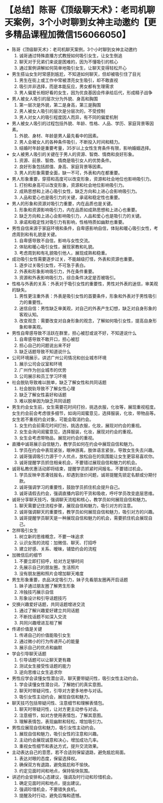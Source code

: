 # 【总结】陈哥《顶级聊天术》：老司机聊天案例，3个小时聊到女神主动邀约【更多精品课程加微信156066050】

-   陈哥《顶级聊天术》：老司机聊天案例，3个小时聊到女神主动邀约
    1.  诚哥通过特殊直播方式教授如何吸引女生，让女生倒追
    2.  聊天对于兄弟们来说是困难的，因为不懂吸引的核心
    3.  通过案例讲解如何简单地吸引女生，让聊天变得轻松开心
-   男生搭讪女生时常感到尴尬，不知道如何聊天，但却被吸引住了目光
    1.  男生在街上或工作中常被漂亮女生吸引，却不敢直视
    2.  吸引并非选择，而是本能反应，男女都有生理需求
    3.  男人偏爱长相好看的女生，因为优良基因会传承给后代，形成精子战争
-   男人被女人吸引的层次分为外貌、身高和胸围
    1.  第一层次是外貌，第二是身高，第三是胸围
    2.  男人被女人吸引的层次是分层次的，不受控制
    3.  男人对女人的吸引程度因人而异，有不同的偏爱机制
-   男人被女人吸引的过程包括外貌、年龄、性格、人品、学历、家庭背景等因素。
    1.  外貌、身材、年龄是男人最先看中的因素。
    2.  男人会被女人的各种条件吸引，不断投入时间和精力。
    3.  结婚时年龄是重要考量，35岁以上女性生育条件有限，影响婚姻选择。
-   女人被男人吸引的关键在于男人的资源、智商、情商和良好形象。
    1.  资源、前景、智商、情商是吸引女人的优势条件。
    2.  良好形象包括颜值、身高、家庭背景等因素。
    3.  男人的形象需要全面，缺一不可，外表和内在都重要。
-   男人形象重要，穿搭和高度可以改变形象，资源和社会地位也影响吸引力。
    1.  打扮和身高可以改变形象，资源和社会地位影响吸引力。
    2.  成熟思想和上进心吸引女性，缺乏方向和上进心会影响吸引力。
    3.  人品和爱心也是吸引力的关键，承诺和稳定性也重要。
-   男人的形象和资源对吸引力重要，内在品质也是关键。
    1.  形象和资源影响吸引力，内在品质如成熟思想和上进心也重要。
    2.  缺乏方向和上进心会影响吸引力，人品和爱心也是吸引力的关键。
    3.  承诺和稳定性对吸引力有影响，性格特质如幽默也重要。
-   男性自信来源于家庭环境和条件，自卑感影响自信，体贴和暖心吸引女性，考虑周到和有礼貌是关键。
    1.  自卑感导致不自信，影响与女性交流。
    2.  体贴和暖心吸引女性，展现家教和礼貌。
    3.  考虑周到和有礼貌吸引他人，展现成熟和稳重。
-   成功吸引女性需要逐步过关，不能越级打怪，外表和资源也重要。
    1.  逐步过关吸引女性，不可急于表白。
    2.  外表和形象影响吸引力，外在条件重要。
    3.  资源和外表影响吸引力，综合条件决定是否被吸引。
-   性格与外表的关系：外表对于吸引女性的重要性，男性对外表的迷信，审美观的缺失。
    1.  男性更注重外表：外表是吸引女性的首要条件，形象和外表对于男性吸引力的重要性。
    2.  迷信自信：男性缺乏审美观，对自己的外表产生幻想，缺乏对自身形象的客观认知。
    3.  改变观念：需要改变对自身形象的观念，了解如何吸引女性，提高自身形象和审美观。
-   男性自卑感导致不活跃在群里，担心被怼或说不好，不知道说什么
    1.  自卑感导致不敢开口，担心被怼
    2.  担心自己的问题说出来不好
    3.  缺乏话题导致不知道说什么
-   公司环境展示，讲述广州公司情况和创业城市环境
    1.  展示公司会议室和环境
    2.  广州作为创业城市的优势
    3.  公司展示和员工学习环境
-   社会脱轨导致难以脱单，缺乏了解女性和共同话题
    1.  社会脱轨导致不了解女性心理
    2.  缺乏了解女性喜好和话题
    3.  难以脱单因为缺乏共同话题
-   男生约会女生前，女生需要花时间打扮，挑选衣服，化妆等，展现重视程度。女生约会前会考虑很多细节，如询问闺蜜意见，选择服装，化妆，带物品等。女生若不重视约会对象，可能会取消约会。
    1.  女生约会前需花时间打扮，挑选衣服，化妆，展现对约会的重视。
    2.  女生会询问闺蜜意见，选择服装，化妆，展现对约会的重视。
    3.  女生会考虑带物品，展现对约会的重视。
-   直播中诚哥展示自信魅力，教学员如何在约会中展现自信和魅力。
    1.  学员在约会中表现紧张，眼神游离，肢体语言紧张，导致女生失去兴趣。
    2.  诚哥强调吸引力源于个人优点，放松自在的氛围能让女生更容易喜欢你。
    3.  诚哥提醒学员抓住相亲机会，不要错过展现自信和魅力的机会。
-   诚哥私教优惠活动即将结束，提醒学员抓紧时间报名，不要错过机会。
    1.  学员反映辛苦凑钱报名，却遇到涨价问题，诚哥提醒先锁定名额或分期付款。
    2.  诚哥强调学习的重要性，鼓励学员抓住机会提升自己。
    3.  诚哥请假去约会，强调直播内容的干货和吸收，呼吁学员改变底层思维。
-   诚哥分享聊天技巧，强调聊天流程和核心，教学员如何展现自信和魅力。
    1.  聊天需要记住流程步骤，展现自信和魅力，吸引对方的注意。
    2.  诚哥强调聊天的重要性，教学员如何展现自信和魅力，吸引对方的兴趣。
    3.  诚哥提醒学员聊天是一种展现自信和魅力的机会，需要抓住机会展现自己。
-   怎样吸引女生
    1.  树立新的思维概念，不要一味追求
    2.  认识女孩的流程：加微信、聊天、打招呼
    3.  建立好感、关系、暧昧，铺垫约会的流程
-   加微信后的细节
    1.  不要立即打招呼，给对方足够时间
    2.  先展示自己的朋友圈，生活照片
    3.  没有朋友圈和照片会增加聊天难度
-   男生形象重要，衣品决定吸引力，妹子先看朋友圈再开启话题
    1.  妹子通过朋友圈了解男生形象
    2.  冷独技巧展示自信
    3.  形象设计和引导话题技巧
-   交换兴趣爱好话题，共同话题增进交流
    1.  通过了解兴趣爱好建立共同话题
    2.  不断找话题不如深入交流
    3.  共同兴趣增进互相了解
-   传递价值是关键
    1.  传递自己的价值能吸引女生
    2.  通过微小的行为传递开心的能量
    3.  展示自己的优点和幽默
-   学会引导聊天话题
    1.  引导话题可以让聊天更有趣
    2.  测试女生接受性话题的能力
    3.  逆向思维让女生追求你
-   男性应学会读懂女性潜台词，聊天要带疑问性，吸引女性主动约会。
    1.  学会读懂女性潜台词，了解她们的真实意图。
    2.  聊天时带疑问性，引导对方更多地参与对话。
    3.  吸引女性主动约会，展现自信和魅力。
-   聊天技巧包括带疑问性、注意细节和理解表情包。
    1.  聊天时带疑问性，让对方更主动参与对话。
    2.  注意细节，如对方使用表情包，了解其意图。
    3.  理解表情包，表现幽默和轻松，增加吸引力。
-   男性应展现自信和魅力，吸引女性主动约会。
    1.  展现自信和魅力，吸引女性的注意和兴趣。
    2.  主动约会展现诚意和决心，增加成功几率。
    3.  重视女性细节和表达方式，提升交流效果。
-   主动表达自己的意愿，若不合适则保留退路，避免尴尬局面。
    1.  表达对眼的态度，保留选择权。
    2.  确保双方有退路，避免尴尬和不愉快。
    3.  约定见面时间和地点，保持愉快氛围。
-   讲述约会安排和心态建议，强调及时行动和珍惜机会。
    1.  确定见面时间和地点，提出建议。
    2.  强调珍惜机会，不要错失良机。
    3.  提醒及时行动，避免后悔和遗憾。